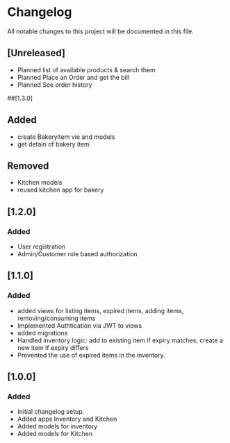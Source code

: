 # Changelog

All notable changes to this project will be documented in this file.

## [Unreleased]
- Planned list of available products & search them
- Planned Place an Order and get the bill
- Planned See order history





##[1.3.0]
## Added
- create Bakeryitem vie and models
- get detain of bakery item

## Removed 
- Kitchen models
- reused kitchen app for bakery


## [1.2.0]
### Added
- User registration
- Admin/Customer role based authorization 




## [1.1.0]
### Added 
- added views for listing items, expired items, adding items, removing/consuming items
- Implemented Authtication via JWT to views
- added migrations 
- Handled inventory logic: add to existing item if expiry matches, create a new item if expiry differs
- Prevented the use of expired items in the inventory.





## [1.0.0]
### Added
- Initial changelog setup.
- Added apps Inventory and Kitchen
- Added models for inventory
- Added models for Kitchen

